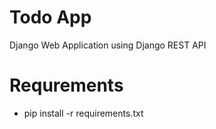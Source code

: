 # Todo App
Django Web Application using Django REST API
# Requrements
- pip install -r requirements.txt
